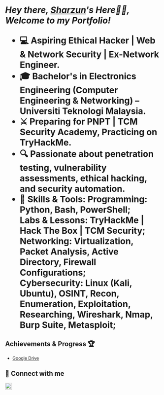 ***<h1>Hey there, <a href="https://www.linkedin.com/in/sharzun/">Sharzun</a>'s Here👋🏼,\
           Welcome to my Portfolio!***
- 💻 Aspiring Ethical Hacker | Web & Network Security | Ex-Network Engineer.
- 🎓 Bachelor's in Electronics Engineering (Computer Engineering & Networking) – Universiti Teknologi Malaysia.
- ⚔️ Preparing for PNPT | TCM Security Academy, Practicing on TryHackMe.
- 🔍 Passionate about penetration testing, vulnerability assessments, ethical hacking, and security automation.
- 🚀 Skills & Tools:
      Programming: Python, Bash, PowerShell;\
      Labs & Lessons: TryHackMe | Hack The Box | TCM Security;\
      Networking: Virtualization, Packet Analysis, Active Directory, Firewall Configurations;\
      Cybersecurity: Linux (Kali, Ubuntu), OSINT, Recon, Enumeration, Exploitation, Researching, Wireshark, Nmap, Burp Suite, Metasploit;

<h2> Achievements & Progress 🏆 </h2>

- <a href="https://drive.google.com/drive/folders/1qCp56CJX6phF1md3gaa5tqlaHWqMSbXq?usp=drive_link">Google Drive</a>
  

<h2> 📲 Connect with me</h2>

[<img align="left" alt="sharzun | LinkedIn" width="22px" src="https://cdn.jsdelivr.net/npm/simple-icons@v3/icons/linkedin.svg" />][linkedin]

[linkedin]: https://www.linkedin.com/in/sharzun/
[other plats]: https://linktr.ee/sharzun
